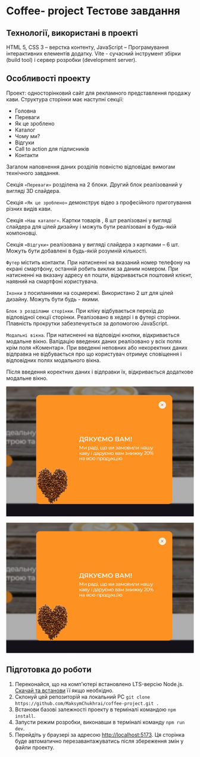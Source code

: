 # Coffee- project Тестове завдання

## Технології, використані в проекті
HTML 5, CSS 3 – верстка контенту, 
JavaScript – Програмування інтерактивних елементів додатку.
Vite - сучасний інструмент збірки (build tool) і сервер розробки (development server).

## Особливості проекту
Проект: односторінковий сайт для рекламного представлення продажу кави.
Структура сторінки має наступні секції: 
-	Головна
-	Переваги
-	Як це зроблено
-	Каталог
-	Чому ми?
-	Відгуки
-	Call to action для підписників
-	Контакти

Загалом наповнення даних розділів повністю відповідає вимогам технічного завдання.

Секція `«Переваги»` розділена на 2 блоки. Другий блок реалізований у вигляді 3D слайдера.

Секція `«Як це зроблено»` демонструє відео з професійного приготування різних видів кави.

Секція `«Наш каталог»`. Картки товарів , 8 шт реалізовані у вигляді слайдера для цілей дизайну і можуть бути реалізовані в будь-якій компоновці.

Секція `«Відгуки»` реалізована у вигляді слайдера з картками – 6 шт. Можуть бути добавлені в будь-якій розумній кількості.

`Футер` містить контакти. При натисненні на вказаний номер телефону на екрані смартфону, останній  робить виклик за даним номером. При натисненні на вказану адресу ел пошти, відкривається поштовий клієнт, наявний на смартфоні користувача. 

`Іконки` з посиланнями на соцмережі. Використано 2 шт для цілей дизайну. Можуть бути будь - якими.

`Блок з розділами сторінки`. При кліку відбувається перехід до відповідної секції сторінки. Реалізовано в хедері і в футері сторінки. Плавність прокрутки забезпечується за допомогою JavaScript.

`Модальні вікна`. При натисненні на відповідні кнопки, відкривається модальне вікно. Валідацію введених даних реалізовано у всіх полях крім поля «Коментар». При введенні неповних або некоректних даних відправка не відбувається про що користувач отримує сповіщення і відповідних полях модального вікна.

Після введення коректних даних і відправки їх, відкривається додаткове модальне вікно. 

![Thank you](assets/thanks.jpg)

![Thank you](https://raw.githubusercontent.com/MaksymChukhrai/coffee-project/main/assets/thanks.jpg)


## Підготовка до роботи

1. Переконайся, що на комп'ютері встановлено LTS-версію Node.js.
   [Скачай та встанови](https://nodejs.org/en/) її якщо необхідно.
2. Склонуй цей репозиторій на локальний PC `git clone https://github.com/MaksymChukhrai/coffee-project.git .`
2. Встанови базові залежності проекту в терміналі командою `npm install`.
3. Запусти режим розробки, виконавши в терміналі команду `npm run dev`.
4. Перейдіть у браузері за адресою
   [http://localhost:5173](http://localhost:5173). Ця сторінка буде автоматично
   перезавантажуватись після збереження змін у файли проекту.



